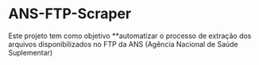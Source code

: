# ANS-FTP-Scraper
Este projeto tem como objetivo **automatizar o processo de extração dos arquivos disponibilizados no FTP da ANS (Agência Nacional de Saúde Suplementar)
